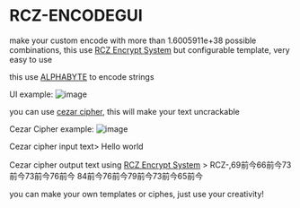 # RCZ-ENCODEGUI
make your custom encode with more than 1.6005911e+38 possible combinations, this use [RCZ Encrypt System](https://github.com/Halqq/RCZEncryptationKT) but configurable template, very easy to use

this use [ALPHABYTE](https://github.com/Halqq/Alphabyte-java) to encode strings

UI example:
![image](https://user-images.githubusercontent.com/72313113/210157872-8d096e67-8a2e-4c66-adbc-ffef15dfbb49.png)

you can use [cezar cipher](https://en.wikipedia.org/wiki/Caesar_cipher), this will make your text uncrackable

Cezar Cipher example:
![image](https://user-images.githubusercontent.com/72313113/210157928-c0183a2b-caee-4be4-9510-2ede3f67d8dd.png)


Cezar cipher input text> Hello world

Cezar cipher output text using [RCZ Encrypt System](https://github.com/Halqq/RCZEncryptationKT) > RCZ-,69前今66前今73前今73前今76前今 84前今76前今79前今73前今65前今

you can make your own templates or ciphes, just use your creativity!
